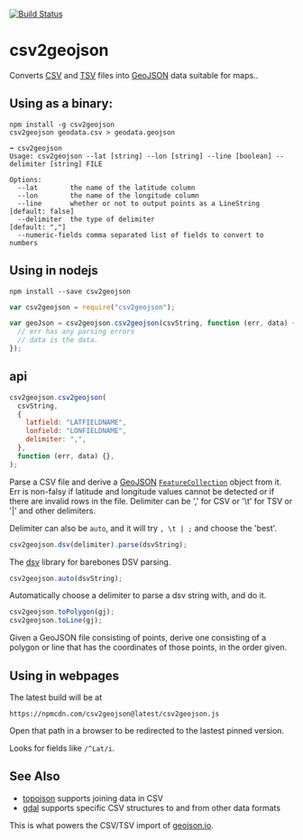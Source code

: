 [![Build Status](https://travis-ci.org/mapbox/csv2geojson.png)](https://travis-ci.org/mapbox/csv2geojson)

# csv2geojson

Converts [CSV](http://en.wikipedia.org/wiki/Comma-separated_values) and [TSV](http://en.wikipedia.org/wiki/Tab-separated_values)
files into [GeoJSON](http://www.geojson.org/) data suitable for maps..

## Using as a binary:

    npm install -g csv2geojson
    csv2geojson geodata.csv > geodata.geojson

```
➟ csv2geojson
Usage: csv2geojson --lat [string] --lon [string] --line [boolean] --delimiter [string] FILE

Options:
  --lat        the name of the latitude column
  --lon        the name of the longitude column
  --line       whether or not to output points as a LineString  [default: false]
  --delimiter  the type of delimiter                            [default: ","]
  --numeric-fields comma separated list of fields to convert to numbers
```

## Using in nodejs

    npm install --save csv2geojson

```js
var csv2geojson = require("csv2geojson");

var geoJson = csv2geojson.csv2geojson(csvString, function (err, data) {
  // err has any parsing errors
  // data is the data.
});
```

## api

```js
csv2geojson.csv2geojson(
  csvString,
  {
    latfield: "LATFIELDNAME",
    lonfield: "LONFIELDNAME",
    delimiter: ",",
  },
  function (err, data) {},
);
```

Parse a CSV file and derive a [GeoJSON](http://www.geojson.org/)
[`FeatureCollection`](http://geojson.org/geojson-spec.html#feature-collection-objects)
object from it. Err is non-falsy if latitude and longitude values cannot be
detected or if there are invalid rows in the file. Delimiter can be ','
for CSV or '\t' for TSV or '|' and other delimiters.

Delimiter can also be `auto`, and it will try `, \t | ;` and choose the 'best'.

```js
csv2geojson.dsv(delimiter).parse(dsvString);
```

The [dsv](https://github.com/mbostock/dsv) library for barebones DSV parsing.

```js
csv2geojson.auto(dsvString);
```

Automatically choose a delimiter to parse a dsv string with, and do it.

```js
csv2geojson.toPolygon(gj);
csv2geojson.toLine(gj);
```

Given a GeoJSON file consisting of points, derive one consisting of a polygon
or line that has the coordinates of those points, in the order given.

## Using in webpages

The latest build will be at

    https://npmcdn.com/csv2geojson@latest/csv2geojson.js

Open that path in a browser to be redirected to the lastest pinned version.

Looks for fields like `/^Lat/i`.

## See Also

- [topojson](https://github.com/mbostock/topojson/) supports joining data in CSV
- [gdal](http://www.gdal.org/) supports specific CSV structures to and from other data formats

This is what powers the CSV/TSV import of [geojson.io](http://geojson.io/).
